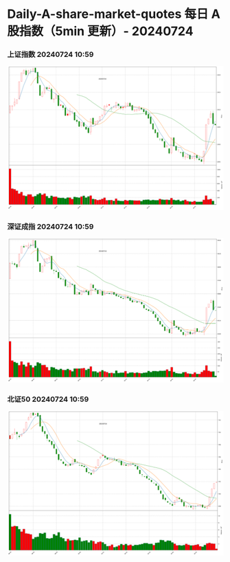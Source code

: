 
# Daily-A-share-market-quotes 每日 A 股指数（5min 更新）- 20240724

### 上证指数 20240724 10:59
![](./fig/2024/7/20240724-sh000001.png)

### 深证成指 20240724 10:59
![](./fig/2024/7/20240724-sz399001.png)

### 北证50 20240724 10:59
![](./fig/2024/7/20240724-bj899050.png)
